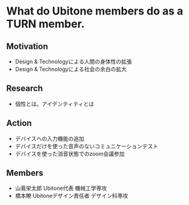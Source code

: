# What do Ubitone members do as a TURN member.
## Motivation
* Design & Technologyによる人間の身体性の拡張
* Design & Technologyによる社会の余白の拡大

## Research
* 個性とは。アイデンティティとは

## Action
* デバイスへの入力機能の追加
* デバイスだけを使った音声のないコミュニケーションテスト
* デバイスを使った消音状態でのzoom会議参加

## Members
- 山蔦栄太郎 Ubitone代表 機械工学専攻
- 橋本瞭 Ubitoneデザイン責任者 デザイン科専攻
